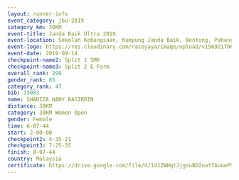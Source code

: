 ```yaml
---
layout: runner-info 
event_category: jbu-2019 
category_km: 30KM 
event-title: Janda Baik Ultra 2019
event-location: Sekolah Kebangsaan, Kampung Janda Baik, Bentong, Pahang, Malaysia 
event-logo: https://res.cloudinary.com/raceyaya/image/upload/v1569217009/logo/janda-baik_vch1pc.jpg 
event-date: 2019-09-14 
checkpoint-name2: Split 1 SMK 
checkpoint-name3: Split 2 E Farm 
overall_rank: 299
gender_rank: 85
category_rank: 47
bib: 33003
name: SHADIZA HANY BASIRDIN
distance: 30KM
category: 30KM Women Open
gender: Female
time: 6-07-44
start: 2-00-00
checkpoint2: 4-35-21
checkpoint3: 7-25-35
finish: 8-07-44
country: Malaysia
certificate: https://drive.google.com/file/d/1dJZWHqtJjgsuBD2uatTAuuePS7_r1MdX/view?usp=sharing
---
```

